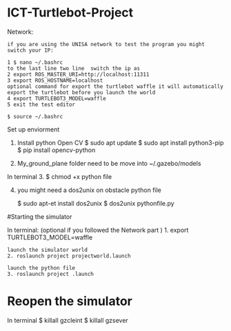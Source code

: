 # ICT-Turtlebot-Project
Network:

	if you are using the UNISA network to test the program you might switch your IP:
	
	1 $ nano ~/.bashrc 
	to the last line two line  switch the ip as
	2 export ROS_MASTER_URI=http://localhost:11311
	3 export ROS_HOSTNAME=localhost
	optional command for export the turtlebot waffle it will automatically export the turtlebot before you launch the world
	4 export TURTLEBOT3_MODEL=waffle	
	5 exit the test editor
	
	$ source ~/.bashrc 

Set up enviorment

1. Install python Open CV
	$ sudo apt update
	$ sudo apt install python3-pip
	$ pip install opencv-python


2. My_ground_plane  folder need to be move into ~/.gazebo/models

In terminal
3. $ chmod +x python file

4. you might need a dos2unix on obstacle python file

	$ sudo apt-et install dos2unix
	$ dos2unix pythonfile.py
 
#Starting the simulator

In terminal:
	(optional if you followed the Network part )
	1. export TURTLEBOT3_MODEL=waffle 


	launch the simulator world
	2. roslaunch project projectworld.launch

	launch the python file
	3. roslaunch project .launch

# Reopen the simulator

In terminal
	$ killall gzcleint
	$ killall gzsever
